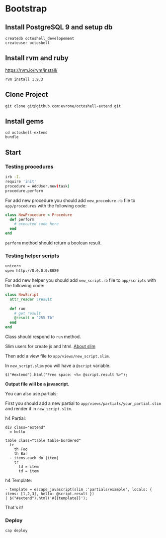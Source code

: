# Bootstrap

## Install PostgreSQL 9 and setup db

~~~
createdb octoshell_developement
createuser octoshell
~~~

## Install rvm and ruby

<https://rvm.io/rvm/install/>

~~~
rvm install 1.9.3
~~~

## Clone Project

~~~
git clone git@github.com:evrone/octoshell-extend.git
~~~

## Install gems

~~~
cd octoshell-extend
bundle
~~~

## Start

### Testing procedures

~~~bash
irb -I.
require 'init'
procedure = AddUser.new(task)
procedure.perform 
~~~

For add new procedure you should add `new_procedure.rb` file to `app/procedures` with the following code:

~~~ruby
class NewProcedure < Procedure
  def perform
    # executed code here
  end
end
~~~

`perform` method should return a boolean result.

### Testing helper scripts

~~~bash
unicorn
open http://0.0.0.0:8080
~~~

For add new helper you should add `new_script.rb` file to `app/scripts` with the following code:

~~~ruby
class NewScript
  attr_reader :result
  
  def run
    # get result
    @result = "255 Tb"
  end
end
~~~

Class should respond to `run` method.

Slim users for create js and html. [About slim](http://slim-lang.com)

Then add a view file to `app/views/new_script.slim`.

In `new_script.slim` you will have a `@script` variable.

~~~erb
$("#extend").html("Free space: <%= @script.result %>");
~~~

**Output file will be a javascript.**

You can also use partials:

First you should add a new partial to `app/views/partials/your_partial.slim` and render it in `new_script.slim`.

h4 Partial:

~~~slim
div class="extend"
  = hello

table class="table table-bordered"
  tr
    th Foo
    th Bar
  - items.each do |item|
    tr
      td = item
      td = item
~~~

h4 Template:

~~~slim
- template = escape_javascript(slim :'partials/example', locals: { items: [1,2,3], hello: @script.result })
| $("#extend").html('#{{template}}');
~~~

That's it!

### Deploy

~~~bash
cap deploy
~~~
